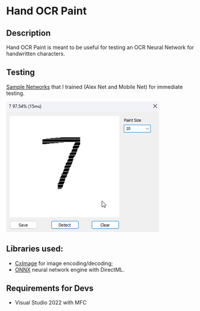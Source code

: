 # Hand OCR Paint

## Description
Hand OCR Paint is meant to be useful for testing an OCR Neural Network for handwritten characters.

## Testing
[Sample Networks](https://github.com/SimoSbara/HandOCRPaint/tree/main/nets) that I trained (Alex Net and Mobile Net) for immediate testing.

![](https://github.com/SimoSbara/HandOCRPaint/blob/main/example_ocr.gif)

## Libraries used:
* [CxImage](https://www.codeproject.com/Articles/1300/CxImage) for image encoding/decoding;
* [ONNX](https://github.com/onnx/onnx) neural network engine with DirectML.

## Requirements for Devs
* Visual Studio 2022 with MFC

